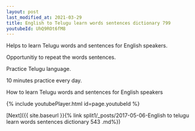 ```yaml
---
layout: post
last_modified_at: 2021-03-29
title: English to Telugu learn words sentences dictionary 799 
youtubeId: UhQ9ROt6fM8
---
```

 
 
Helps to learn Telugu words and sentences for English speakers.

Opportunitiy to repeat the words sentences. 

Practice Telugu language. 
 
10 minutes practice every day. 
 
How to learn Telugu words and sentences for English speakers 
 
{% include youtubePlayer.html id=page.youtubeId %}
 
 
[Next]({{ site.baseurl }}{% link  split1/_posts/2017-05-06-English to telugu learn words sentences dictionary 543 .md%})
 
